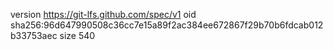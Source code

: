 version https://git-lfs.github.com/spec/v1
oid sha256:96d647990508c36cc7e15a89f2ac384ee672867f29b70b6fdcab012b33753aec
size 540
